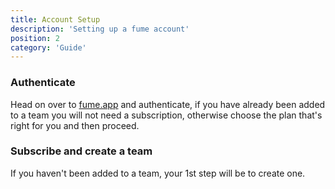```yaml
---
title: Account Setup 
description: 'Setting up a fume account'
position: 2
category: 'Guide'
---
```


### Authenticate
Head on over to [fume.app](https://fume.app/) and authenticate, if you have already been added to a team you will not need a subscription, otherwise choose the plan that's right for you and then proceed.

### Subscribe and create a team
If you haven't been added to a team, your 1st step will be to create one.

